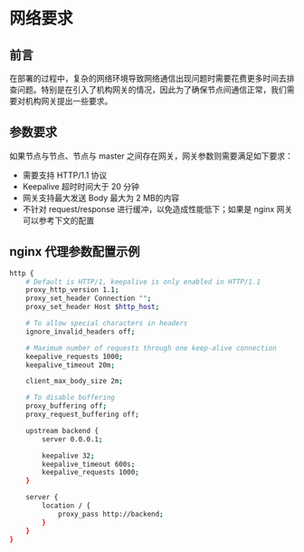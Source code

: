# 网络要求

## 前言

在部署的过程中，复杂的网络环境导致网络通信出现问题时需要花费更多时间去排查问题。特别是在引入了机构网关的情况，因此为了确保节点间通信正常，我们需要对机构网关提出一些要求。

## 参数要求

如果节点与节点、节点与 master 之间存在网关，网关参数则需要满足如下要求：
- 需要支持 HTTP/1.1 协议
- Keepalive 超时时间大于 20 分钟
- 网关支持最大发送 Body 最大为 2 MB的内容
- 不针对 request/response 进行缓冲，以免造成性能低下；如果是 nginx 网关可以参考下文的配置

## nginx 代理参数配置示例

```bash
http {
    # Default is HTTP/1, keepalive is only enabled in HTTP/1.1
    proxy_http_version 1.1;
    proxy_set_header Connection "";
    proxy_set_header Host $http_host;

    # To allow special characters in headers
    ignore_invalid_headers off;

    # Maximum number of requests through one keep-alive connection
    keepalive_requests 1000;
    keepalive_timeout 20m;

    client_max_body_size 2m;

    # To disable buffering
    proxy_buffering off;
    proxy_request_buffering off;

    upstream backend {
        server 0.0.0.1;

        keepalive 32;
        keepalive_timeout 600s;
        keepalive_requests 1000;
    }

    server {
        location / {
            proxy_pass http://backend;
        }
    }
}
```